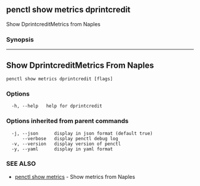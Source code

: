 ## penctl show metrics dprintcredit

Show DprintcreditMetrics from Naples

### Synopsis



---------------------------------
 Show DprintcreditMetrics From Naples 
---------------------------------


```
penctl show metrics dprintcredit [flags]
```

### Options

```
  -h, --help   help for dprintcredit
```

### Options inherited from parent commands

```
  -j, --json      display in json format (default true)
      --verbose   display penctl debug log
  -v, --version   display version of penctl
  -y, --yaml      display in yaml format
```

### SEE ALSO
* [penctl show metrics](penctl_show_metrics.md)	 - Show metrics from Naples

